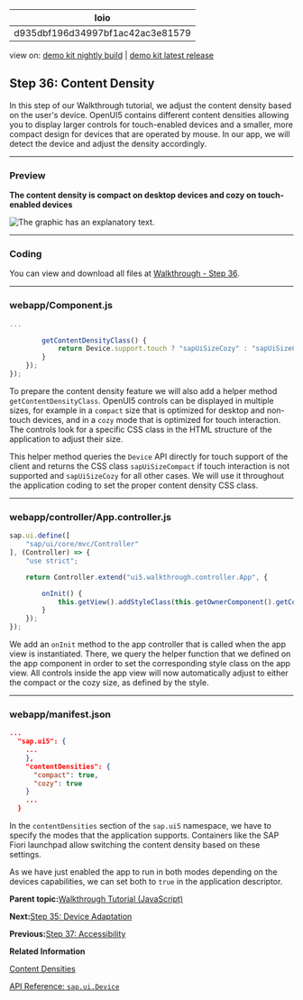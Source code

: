 <!-- loiod935dbf196d34997bf1ac42ac3e81579 -->

| loio |
| -----|
| d935dbf196d34997bf1ac42ac3e81579 |

<div id="loio">

view on: [demo kit nightly build](https://sdk.openui5.org/nightly/#/topic/d935dbf196d34997bf1ac42ac3e81579) | [demo kit latest release](https://sdk.openui5.org/topic/d935dbf196d34997bf1ac42ac3e81579)</div>

## Step 36: Content Density

In this step of our Walkthrough tutorial, we adjust the content density based on the user's device. OpenUI5 contains different content densities allowing you to display larger controls for touch-enabled devices and a smaller, more compact design for devices that are operated by mouse. In our app, we will detect the device and adjust the density accordingly.

***

### Preview

  
  
**The content density is compact on desktop devices and cozy on touch-enabled devices**

![The graphic has an explanatory text.](images/loiof216b131c492448d8a1df25db2b9a26d_LowRes.png "The content density is compact on desktop devices and cozy on touch-enabled
					devices")

***

### Coding

You can view and download all files at [Walkthrough - Step 36](https://sdk.openui5.org/entity/sap.m.tutorial.walkthrough/sample/sap.m.tutorial.walkthrough.36).

***

### webapp/Component.js

```js
...

		getContentDensityClass() {
			return Device.support.touch ? "sapUiSizeCozy" : "sapUiSizeCompact";
		}
	});
});
```

To prepare the content density feature we will also add a helper method `getContentDensityClass`. OpenUI5 controls can be displayed in multiple sizes, for example in a `compact` size that is optimized for desktop and non-touch devices, and in a `cozy` mode that is optimized for touch interaction. The controls look for a specific CSS class in the HTML structure of the application to adjust their size.

This helper method queries the `Device` API directly for touch support of the client and returns the CSS class `sapUiSizeCompact` if touch interaction is not supported and `sapUiSizeCozy` for all other cases. We will use it throughout the application coding to set the proper content density CSS class.

***

### webapp/controller/App.controller.js

```js
sap.ui.define([
	"sap/ui/core/mvc/Controller"
], (Controller) => {
	"use strict";

	return Controller.extend("ui5.walkthrough.controller.App", {

		onInit() {
			this.getView().addStyleClass(this.getOwnerComponent().getContentDensityClass());
		}
	});
});
```

We add an `onInit` method to the app controller that is called when the app view is instantiated. There, we query the helper function that we defined on the app component in order to set the corresponding style class on the app view. All controls inside the app view will now automatically adjust to either the compact or the cozy size, as defined by the style.

***

### webapp/manifest.json

```json
...
  "sap.ui5": {
    ...  
    },
    "contentDensities": {
      "compact": true,
      "cozy": true
    }
    ...
  }
```

In the `contentDensities` section of the `sap.ui5` namespace, we have to specify the modes that the application supports. Containers like the SAP Fiori launchpad allow switching the content density based on these settings.

As we have just enabled the app to run in both modes depending on the devices capabilities, we can set both to `true` in the application descriptor.

**Parent topic:**[Walkthrough Tutorial \(JavaScript\)](Walkthrough_Tutorial_JavaScript_3da5f4b.md "In this tutorial we will introduce you to all major development paradigms of OpenUI5.")

**Next:**[Step 35: Device Adaptation](Step_35_Device_Adaptation_d63a15e.md "We now configure the visibility and properties of controls based on the device that we run the application on. By making use of the sap.ui.Device API and defining a device model we will make the app look great on many devices.")

**Previous:**[Step 37: Accessibility](Step_37_Accessibility_ff7cab1.md "In this step we're going to improve the accessibility of our app.")

**Related Information**  


[Content Densities](Content_Densities_e54f729.md "The devices used to run apps that are developed with OpenUI5 run on various different operating systems and have very different screen sizes. OpenUI5 contains different content densities for certain controls that allow your app to adapt to the device in question, allowing you to display larger controls for touch-enabled devices and a smaller, more compact design for devices that are operated by mouse.")

[API Reference: `sap.ui.Device`](https://sdk.openui5.org/api/sap.ui.Device)

